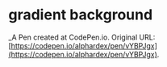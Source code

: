 # gradient background
 _A Pen created at CodePen.io. Original URL: [https://codepen.io/alphardex/pen/vYBPJgx](https://codepen.io/alphardex/pen/vYBPJgx).

 